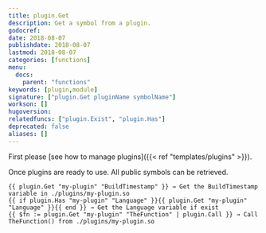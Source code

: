```yaml
---
title: plugin.Get
description: Get a symbol from a plugin.
godocref:
date: 2018-08-07
publishdate: 2018-08-07
lastmod: 2018-08-07
categories: [functions]
menu:
  docs:
    parent: "functions"
keywords: [plugin,module]
signature: ["plugin.Get pluginName symbolName"]
workson: []
hugoversion:
relatedfuncs: ["plugin.Exist", "plugin.Has"]
deprecated: false
aliases: []
---
```


First please [see how to manage plugins]({{< ref "templates/plugins" >}}).

Once plugins are ready to use. All public symbols can be retrieved.

```
{{ plugin.Get "my-plugin" "BuildTimestamp" }} → Get the BuildTimestamp variable in ./plugins/my-plugin.so
{{ if plugin.Has "my-plugin" "Language" }}{{ plugin.Get "my-plugin" "Language" }}{{ end }} → Get the Language variable if exist
{{ $fn := plugin.Get "my-plugin" "TheFunction" | plugin.Call }} → Call TheFunction() from ./plugins/my-plugin.so
```

